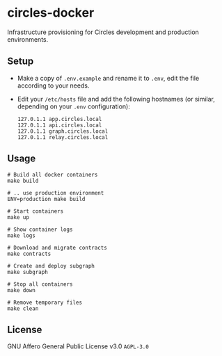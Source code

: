 # circles-docker

Infrastructure provisioning for Circles development and production environments.

## Setup

* Make a copy of `.env.example` and rename it to `.env`, edit the file according to your needs.

* Edit your `/etc/hosts` file and add the following hostnames (or similar, depending on your `.env` configuration):

    ```
    127.0.1.1 app.circles.local
    127.0.1.1 api.circles.local
    127.0.1.1 graph.circles.local
    127.0.1.1 relay.circles.local
    ```

## Usage

```
# Build all docker containers
make build

# .. use production environment
ENV=production make build

# Start containers
make up

# Show container logs
make logs

# Download and migrate contracts
make contracts

# Create and deploy subgraph
make subgraph

# Stop all containers
make down

# Remove temporary files
make clean
```

## License

GNU Affero General Public License v3.0 `AGPL-3.0`
